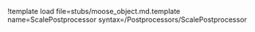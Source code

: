 !template load file=stubs/moose_object.md.template name=ScalePostprocessor syntax=/Postprocessors/ScalePostprocessor